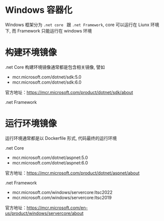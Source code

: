 # Windows 容器化

Windows 框架分为 `.net core ` 跟 `.net Framework`, core 可以运行在 Liunx 环境下, 而 Framework 只能运行在 windows 环境



# 构建环境镜像

.net Core 构建环境镜像通常都是包含相关镜像, 譬如 

-  mcr.microsoft.com/dotnet/sdk:5.0
-  mcr.microsoft.com/dotnet/sdk:6.0

官方地址：https://mcr.microsoft.com/product/dotnet/sdk/about

.net Framework 



# 运行环境镜像

运行环境通常都是以 Dockerfile 形式, 代码最终的运行环境

.net Core

- mcr.microsoft.com/dotnet/aspnet:5.0
- mcr.microsoft.com/dotnet/aspnet:6.0

官方地址：https://mcr.microsoft.com/product/dotnet/aspnet/about

.net Framework

- mcr.microsoft.com/windows/servercore:ltsc2022
- mcr.microsoft.com/windows/servercore:ltsc2019

官方地址：https://mcr.microsoft.com/en-us/product/windows/servercore/about
